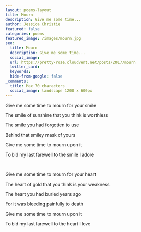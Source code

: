 ```yaml
---
layout: poems-layout
title: Mourn
description: Give me some time...
author: Jessica Christie
featured: false
categories: poems
featured_image: /images/mourn.jpg
seo:
  title: Mourn
  description: Give me some time...
  social_image:
  url: https://pretty-rose.cloudvent.net/posts/2017/mourn
  twitter_card:
  keywords:
  hide-from-google: false
_comments:
  title: Max 70 characters
  social_image: landscape 1200 x 600px
---
```

Give me some time to mourn for your smile

The smile of sunshine that you think is worthless

The smile you had forgotten to use

Behind that smiley mask of yours

Give me some time to mourn upon it

To bid my last farewell to the smile I adore

&nbsp;

Give me some time to mourn for your heart

The heart of gold that you think is your weakness

The heart you had buried years ago

For it was bleeding painfully to death

Give me some time to mourn upon it

To bid my last farewell to the heart I love

&nbsp;
